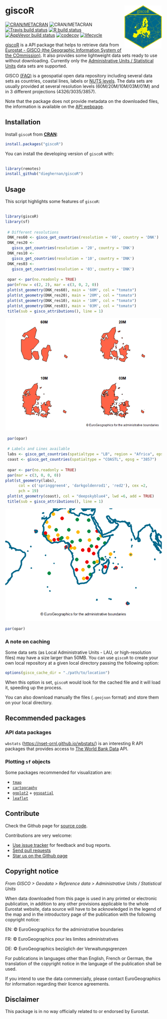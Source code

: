 
<!-- README.md is generated from README.Rmd. Please edit that file -->

# giscoR <img src="man/figures/logo.png" align="right" width="120" />

<!-- badges: start -->

[![CRAN/METACRAN](https://www.r-pkg.org/badges/version/giscoR)](https://CRAN.R-project.org/package=giscoR)
![CRAN/METACRAN](https://img.shields.io/cran/l/giscoR) [![Travis build
status](https://travis-ci.com/dieghernan/giscoR.svg?branch=master)](https://travis-ci.com/dieghernan/giscoR)
[![R build
status](https://github.com/dieghernan/giscoR/workflows/R-CMD-check/badge.svg)](https://github.com/dieghernan/giscoR/actions)
[![AppVeyor build
status](https://ci.appveyor.com/api/projects/status/github/dieghernan/giscoR?branch=master&svg=true)](https://ci.appveyor.com/project/dieghernan/giscoR)
[![codecov](https://codecov.io/gh/dieghernan/giscoR/branch/master/graph/badge.svg)](https://codecov.io/gh/dieghernan/giscoR)
[![lifecycle](https://img.shields.io/badge/lifecycle-maturing-blue.svg)](https://www.tidyverse.org/lifecycle/#maturing)
<!-- badges: end -->

[giscoR](https://dieghernan.github.io/giscoR/) is a API package that
helps to retrieve data from [Eurostat - GISCO (the Geographic
Information System of the
COmmission)](https://ec.europa.eu/eurostat/web/gisco). It also provides
some lightweight data sets ready to use without downloading. Currently
only the [Administrative Units / Statistical
Units](https://ec.europa.eu/eurostat/web/gisco/geodata/reference-data/administrative-units-statistical-units)
data sets are supported.

GISCO [(FAQ)](https://ec.europa.eu/eurostat/web/gisco/faq) is a
geospatial open data repository including several data sets as
countries, coastal lines, labels or [NUTS
levels](https://ec.europa.eu/eurostat/web/regions-and-cities/overview).
The data sets are usually provided at several resolution levels
(60M/20M/10M/03M/01M) and in 3 different projections (4326/3035/3857).

Note that the package does not provide metadata on the downloaded files,
the information is available on the [API
webpage](https://gisco-services.ec.europa.eu/distribution/v2/).

## Installation

Install `giscoR` from
[**CRAN**](https://CRAN.R-project.org/package=giscoR):

``` r
install.packages("giscoR")
```

You can install the developing version of `giscoR` with:

``` r

library(remotes)
install_github("dieghernan/giscoR")
```

## Usage

This script highlights some features of `giscoR`:

``` r

library(giscoR)
library(sf)

 # Different resolutions
 DNK_res60 <- gisco_get_countries(resolution = '60', country = 'DNK')
 DNK_res20 <-
   gisco_get_countries(resolution = '20', country = 'DNK')
 DNK_res10 <-
   gisco_get_countries(resolution = '10', country = 'DNK')
 DNK_res03 <-
   gisco_get_countries(resolution = '03', country = 'DNK')

 opar <- par(no.readonly = TRUE)
 par(mfrow = c(2, 2), mar = c(3, 0, 2, 0))
 plot(st_geometry(DNK_res60), main = '60M', col = "tomato")
 plot(st_geometry(DNK_res20), main = '20M', col = "tomato")
 plot(st_geometry(DNK_res10), main = '10M', col = "tomato")
 plot(st_geometry(DNK_res03), main = '03M', col = "tomato")
 title(sub = gisco_attributions(), line = 1)
```

![](man/figures/README-example-1.png)<!-- -->

``` r
 par(opar)

 # Labels and Lines available
 labs <- gisco_get_countries(spatialtype = "LB", region = "Africa", epsg = "3857")
 coast <- gisco_get_countries(spatialtype = "COASTL", epsg = "3857")
 
 opar <- par(no.readonly = TRUE)
 par(mar = c(3, 0, 0, 0))
plot(st_geometry(labs),
      col = c('springgreen4', 'darkgoldenrod1', 'red2'), cex =2,
      pch = 19)
 plot(st_geometry(coast), col = "deepskyblue4", lwd =6, add = TRUE)
 title(sub = gisco_attributions(), line = 1)
```

![](man/figures/README-example-2.png)<!-- -->

``` r
par(opar)
```

### A note on caching

Some data sets (as Local Administrative Units - LAU, or high-resolution
files) may have a size larger than 50MB. You can use `giscoR` to create
your own local repository at a given local directory passing the
following option:

``` r
options(gisco_cache_dir = "./path/to/location")
```

When this option is set, `giscoR` would look for the cached file and it
will load it, speeding up the process.

You can also download manually the files (`.geojson` format) and store
them on your local directory.

## Recommended packages

### API data packages

`wbstats` (<https://nset-ornl.github.io/wbstats/>) is an interesting R
API packages that provides access to [The World Bank
Data](https://data.worldbank.org/) API.

### Plotting `sf` objects

Some packages recommended for visualization are:

  - [`tmap`](https://mtennekes.github.io/tmap/)  
  - [`cartography`](http://riatelab.github.io/cartography/docs/)
  - [`ggplot2`](https://github.com/tidyverse/ggplot2) +
    [`ggspatial`](https://github.com/paleolimbot/ggspatial)
  - [`leaflet`](https://rstudio.github.io/leaflet/)

## Contribute

Check the Github page for [source
code](https://github.com/dieghernan/giscoR/).

Contributions are very welcome:

  - [Use issue tracker](https://github.com/dieghernan/giscoR/issues) for
    feedback and bug reports.
  - [Send pull requests](https://github.com/dieghernan/giscoR/)
  - [Star us on the Github page](https://github.com/dieghernan/giscoR)

## Copyright notice

*From GISCO \> Geodata \> Reference data \> Administrative Units /
Statistical Units*

When data downloaded from this page is used in any printed or electronic
publication, in addition to any other provisions applicable to the whole
Eurostat website, data source will have to be acknowledged in the legend
of the map and in the introductory page of the publication with the
following copyright notice:

EN: © EuroGeographics for the administrative boundaries

FR: © EuroGeographics pour les limites administratives

DE: © EuroGeographics bezüglich der Verwaltungsgrenzen

For publications in languages other than English, French or German, the
translation of the copyright notice in the language of the publication
shall be used.

If you intend to use the data commercially, please contact
EuroGeographics for information regarding their licence agreements.

## Disclaimer

This package is in no way officially related to or endorsed by Eurostat.

